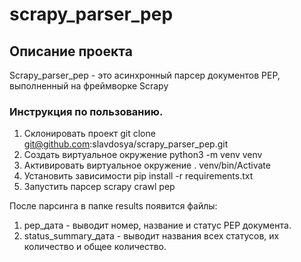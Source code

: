 # scrapy_parser_pep
## Описание проекта
Scrapy_parser_pep - это асинхронный парсер документов PEP, выполненный на фреймворке Scrapy
### Инструкция по пользованию.
1. Склонировать проект git clone git@github.com:slavdosya/scrapy_parser_pep.git
2. Создать виртуальное окружение python3 -m venv venv
3. Активировать виртуальное окружение . venv/bin/Activate
4. Установить зависимости pip install -r requirements.txt
5. Запустить парсер scrapy crawl pep

После парсинга в папке results появится файлы:
1. pep_дата - выводит номер, название и статус PEP документа.
2. status_summary_дата - выводит названия всех статусов, их количество и общее количество.